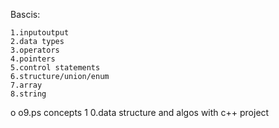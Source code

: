 Bascis:

    1.inputoutput
    2.data types
    3.operators		
    4.pointers
	5.control statements
	6.structure/union/enum
	7.array
	8.string
o	o9.ps concepts
1	0.data structure and algos with c++
project
